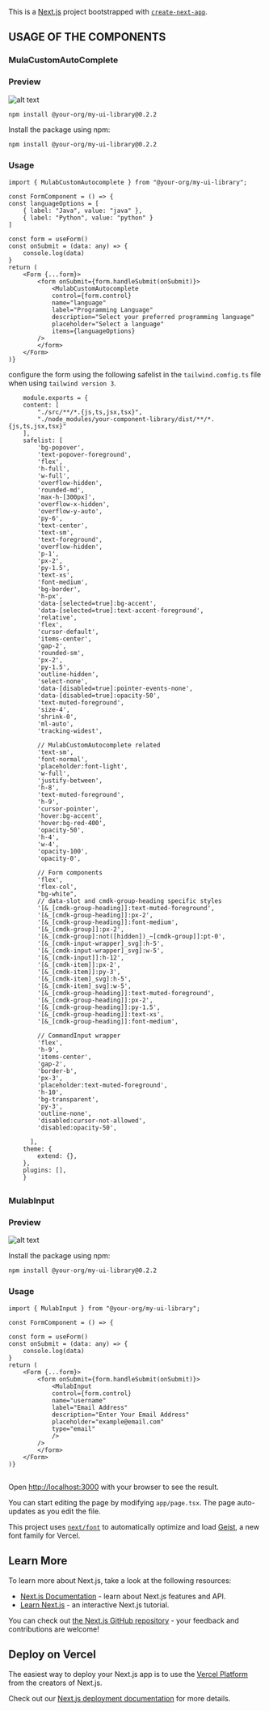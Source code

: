 This is a [Next.js](https://nextjs.org) project bootstrapped with [`create-next-app`](https://nextjs.org/docs/app/api-reference/cli/create-next-app).

## USAGE OF THE COMPONENTS

### MulaCustomAutoComplete
### Preview
![alt text](image-1.png)

```bash
npm install @your-org/my-ui-library@0.2.2
```


Install the package using npm:
```bash
npm install @your-org/my-ui-library@0.2.2
```

### Usage

```
import { MulabCustomAutocomplete } from "@your-org/my-ui-library";

const FormComponent = () => {
const languageOptions = [
    { label: "Java", value: "java" },
    { label: "Python", value: "python" }
]

const form = useForm()
const onSubmit = (data: any) => {
    console.log(data)
}
return (
    <Form {...form}>
        <form onSubmit={form.handleSubmit(onSubmit)}>
            <MulabCustomAutocomplete
            control={form.control}
            name="language"
            label="Programming Language"
            description="Select your preferred programming language"
            placeholder="Select a language"
            items={languageOptions}
        />
        </form>
    </Form>
)}
```
configure the form using the following safelist in the `tailwind.comfig.ts` file when using ``tailwind version 3``.
```
    module.exports = {
    content: [
        "./src/**/*.{js,ts,jsx,tsx}",
        "./node_modules/your-component-library/dist/**/*.{js,ts,jsx,tsx}"
    ],
    safelist: [
		'bg-popover',
		'text-popover-foreground',
		'flex',
		'h-full',
		'w-full',
		'overflow-hidden',
		'rounded-md',
		'max-h-[300px]',
		'overflow-x-hidden',
		'overflow-y-auto',
		'py-6',
		'text-center',
		'text-sm',
		'text-foreground',
		'overflow-hidden',
		'p-1',
		'px-2',
		'py-1.5',
		'text-xs',
		'font-medium',
		'bg-border',
		'h-px',
		'data-[selected=true]:bg-accent',
		'data-[selected=true]:text-accent-foreground',
		'relative',
		'flex',
		'cursor-default',
		'items-center',
		'gap-2',
		'rounded-sm',
		'px-2',
		'py-1.5',
		'outline-hidden',
		'select-none',
		'data-[disabled=true]:pointer-events-none',
		'data-[disabled=true]:opacity-50',
		'text-muted-foreground',
		'size-4',
		'shrink-0',
		'ml-auto',
		'tracking-widest',
	
		// MulabCustomAutocomplete related
		'text-sm',
		'font-normal',
		'placeholder:font-light',
		'w-full',
		'justify-between',
		'h-8',
		'text-muted-foreground',
		'h-9',
		'cursor-pointer',
		'hover:bg-accent',
		'hover:bg-red-400',
		'opacity-50',
		'h-4',
		'w-4',
		'opacity-100',
		'opacity-0',
	
		// Form components
		'flex',
		'flex-col',
		"bg-white",
		// data-slot and cmdk-group-heading specific styles
		'[&_[cmdk-group-heading]]:text-muted-foreground',
		'[&_[cmdk-group-heading]]:px-2',
		'[&_[cmdk-group-heading]]:font-medium',
		'[&_[cmdk-group]]:px-2',
		'[&_[cmdk-group]:not([hidden])_~[cmdk-group]]:pt-0',
		'[&_[cmdk-input-wrapper]_svg]:h-5',
		'[&_[cmdk-input-wrapper]_svg]:w-5',
		'[&_[cmdk-input]]:h-12',
		'[&_[cmdk-item]]:px-2',
		'[&_[cmdk-item]]:py-3',
		'[&_[cmdk-item]_svg]:h-5',
		'[&_[cmdk-item]_svg]:w-5',
		'[&_[cmdk-group-heading]]:text-muted-foreground',
		'[&_[cmdk-group-heading]]:px-2',
		'[&_[cmdk-group-heading]]:py-1.5',
		'[&_[cmdk-group-heading]]:text-xs',
		'[&_[cmdk-group-heading]]:font-medium',
	
		// CommandInput wrapper
		'flex',
		'h-9',
		'items-center',
		'gap-2',
		'border-b',
		'px-3',
		'placeholder:text-muted-foreground',
		'h-10',
		'bg-transparent',
		'py-3',
		'outline-none',
		'disabled:cursor-not-allowed',
		'disabled:opacity-50',

	  ],
    theme: {
        extend: {},
    },
    plugins: [],
    }

```

##
### MulabInput
### Preview
![alt text](image-2.png)



Install the package using npm:
```bash
npm install @your-org/my-ui-library@0.2.2
```

### Usage

```
import { MulabInput } from "@your-org/my-ui-library";

const FormComponent = () => {

const form = useForm()
const onSubmit = (data: any) => {
    console.log(data)
}
return (
    <Form {...form}>
        <form onSubmit={form.handleSubmit(onSubmit)}>
            <MulabInput
            control={form.control}
            name="username"
            label="Email Address"
            description="Enter Your Email Address"
            placeholder="example@email.com"
            type="email"
            />
        />
        </form>
    </Form>
)}
```
##




Open [http://localhost:3000](http://localhost:3000) with your browser to see the result.

You can start editing the page by modifying `app/page.tsx`. The page auto-updates as you edit the file.

This project uses [`next/font`](https://nextjs.org/docs/app/building-your-application/optimizing/fonts) to automatically optimize and load [Geist](https://vercel.com/font), a new font family for Vercel.

## Learn More

To learn more about Next.js, take a look at the following resources:

- [Next.js Documentation](https://nextjs.org/docs) - learn about Next.js features and API.
- [Learn Next.js](https://nextjs.org/learn) - an interactive Next.js tutorial.

You can check out [the Next.js GitHub repository](https://github.com/vercel/next.js) - your feedback and contributions are welcome!

## Deploy on Vercel

The easiest way to deploy your Next.js app is to use the [Vercel Platform](https://vercel.com/new?utm_medium=default-template&filter=next.js&utm_source=create-next-app&utm_campaign=create-next-app-readme) from the creators of Next.js.

Check out our [Next.js deployment documentation](https://nextjs.org/docs/app/building-your-application/deploying) for more details.
